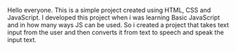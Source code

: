 Hello everyone. 
This is a simple project created using HTML, CSS and JavaScript. 
I developed this project when i was learning Basic JavaScript and in how many ways JS can be used. 
So i created a project that takes text input from the user and then converts it from text to speech and speak the input text.
